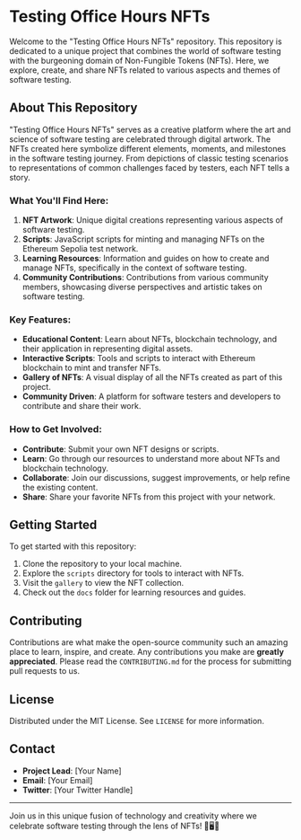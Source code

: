 # Testing Office Hours NFTs

Welcome to the "Testing Office Hours NFTs" repository. This repository is dedicated to a unique project that combines the world of software testing with the burgeoning domain of Non-Fungible Tokens (NFTs). Here, we explore, create, and share NFTs related to various aspects and themes of software testing.

## About This Repository

"Testing Office Hours NFTs" serves as a creative platform where the art and science of software testing are celebrated through digital artwork. The NFTs created here symbolize different elements, moments, and milestones in the software testing journey. From depictions of classic testing scenarios to representations of common challenges faced by testers, each NFT tells a story.

### What You'll Find Here:

1. **NFT Artwork**: Unique digital creations representing various aspects of software testing.
2. **Scripts**: JavaScript scripts for minting and managing NFTs on the Ethereum Sepolia test network.
3. **Learning Resources**: Information and guides on how to create and manage NFTs, specifically in the context of software testing.
4. **Community Contributions**: Contributions from various community members, showcasing diverse perspectives and artistic takes on software testing.

### Key Features:

- **Educational Content**: Learn about NFTs, blockchain technology, and their application in representing digital assets.
- **Interactive Scripts**: Tools and scripts to interact with Ethereum blockchain to mint and transfer NFTs.
- **Gallery of NFTs**: A visual display of all the NFTs created as part of this project.
- **Community Driven**: A platform for software testers and developers to contribute and share their work.

### How to Get Involved:

- **Contribute**: Submit your own NFT designs or scripts.
- **Learn**: Go through our resources to understand more about NFTs and blockchain technology.
- **Collaborate**: Join our discussions, suggest improvements, or help refine the existing content.
- **Share**: Share your favorite NFTs from this project with your network.

## Getting Started

To get started with this repository:

1. Clone the repository to your local machine.
2. Explore the `scripts` directory for tools to interact with NFTs.
3. Visit the `gallery` to view the NFT collection.
4. Check out the `docs` folder for learning resources and guides.

## Contributing

Contributions are what make the open-source community such an amazing place to learn, inspire, and create. Any contributions you make are **greatly appreciated**. Please read the `CONTRIBUTING.md` for the process for submitting pull requests to us.

## License

Distributed under the MIT License. See `LICENSE` for more information.

## Contact

- **Project Lead**: [Your Name]
- **Email**: [Your Email]
- **Twitter**: [Your Twitter Handle]

---

Join us in this unique fusion of technology and creativity where we celebrate software testing through the lens of NFTs! 🚀🖥️🎨
